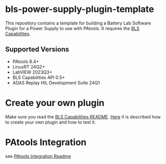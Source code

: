 # bls-power-supply-plugin-template

This repository contains a template for building a Battery Lab Software Plugin for a Power Supply to use with PAtools.
It requires the [BLS Capabilities](https://github.com/ni/bls-capabilities).

## Supported Versions

- PAtools 8.4+
- LinuxRT 24Q2+
- LabVIEW 2023Q3+
- BLS Capabilities API 0.5+
- ADAS Replay HIL Development Suite 24Q1

# Create your own plugin
Make sure you read the [BLS Capabilities README](https://github.com/ni/bls-capabilities). [Here](https://github.com/ni/bls-capabilities/main/BLS%TEMPLATES.md) it is described how to create your own plugin and how to test it.

# PAtools Integration
see [PAtools Integration Readme](/patools-integration/PAtools%20Integration%20README.md)